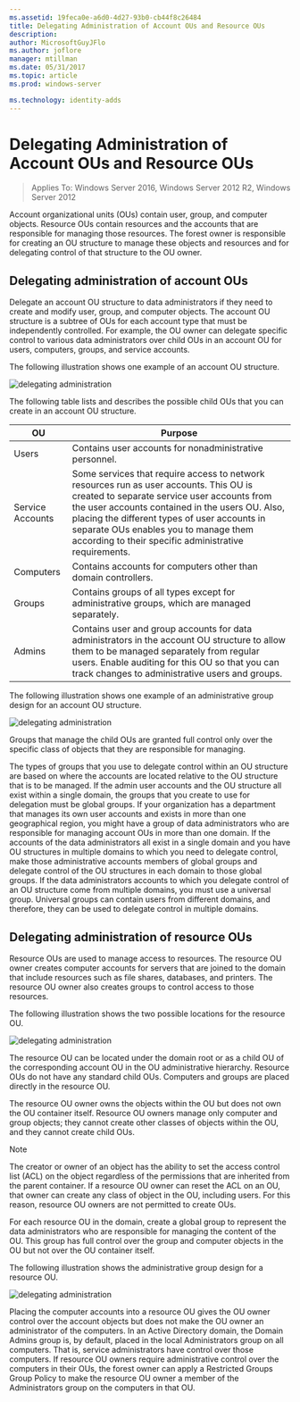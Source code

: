 ```yaml
---
ms.assetid: 19feca0e-a6d0-4d27-93b0-cb44f8c26484
title: Delegating Administration of Account OUs and Resource OUs
description:
author: MicrosoftGuyJFlo
ms.author: joflore
manager: mtillman
ms.date: 05/31/2017
ms.topic: article
ms.prod: windows-server

ms.technology: identity-adds
---
```


# Delegating Administration of Account OUs and Resource OUs

>Applies To: Windows Server 2016, Windows Server 2012 R2, Windows Server 2012

Account organizational units (OUs) contain user, group, and computer objects. Resource OUs contain resources and the accounts that are responsible for managing those resources. The forest owner is responsible for creating an OU structure to manage these objects and resources and for delegating control of that structure to the OU owner.  
  
## Delegating administration of account OUs  
Delegate an account OU structure to data administrators if they need to create and modify user, group, and computer objects. The account OU structure is a subtree of OUs for each account type that must be independently controlled. For example, the OU owner can delegate specific control to various data administrators over child OUs in an account OU for users, computers, groups, and service accounts.  
  
The following illustration shows one example of an account OU structure.  
  
![delegating administration](media/Delegating-Administration-of-Account-OUs-and-Resource-OUs/66d38fbe-e8eb-42d7-abab-9526243bf6d9.gif)  
  
The following table lists and describes the possible child OUs that you can create in an account OU structure.  
  
|OU|Purpose|  
|------|-----------|  
|Users|Contains user accounts for nonadministrative personnel.|  
|Service Accounts|Some services that require access to network resources run as user accounts. This OU is created to separate service user accounts from the user accounts contained in the users OU. Also, placing the different types of user accounts in separate OUs enables you to manage them according to their specific administrative requirements.|  
|Computers|Contains accounts for computers other than domain controllers.|  
|Groups|Contains groups of all types except for administrative groups, which are managed separately.|  
|Admins|Contains user and group accounts for data administrators in the account OU structure to allow them to be managed separately from regular users. Enable auditing for this OU so that you can track changes to administrative users and groups.|  
  
The following illustration shows one example of an administrative group design for an account OU structure.  
  
![delegating administration](media/Delegating-Administration-of-Account-OUs-and-Resource-OUs/be2cd2d2-6956-429c-a53a-369e6fe40b2b.gif)  
  
Groups that manage the child OUs are granted full control only over the specific class of objects that they are responsible for managing.  
  
The types of groups that you use to delegate control within an OU structure are based on where the accounts are located relative to the OU structure that is to be managed. If the admin user accounts and the OU structure all exist within a single domain, the groups that you create to use for delegation must be global groups. If your organization has a department that manages its own user accounts and exists in more than one geographical region, you might have a group of data administrators who are responsible for managing account OUs in more than one domain. If the accounts of the data administrators all exist in a single domain and you have OU structures in multiple domains to which you need to delegate control, make those administrative accounts members of global groups and delegate control of the OU structures in each domain to those global groups. If the data administrators accounts to which you delegate control of an OU structure come from multiple domains, you must use a universal group. Universal groups can contain users from different domains, and therefore, they can be used to delegate control in multiple domains.  
  
## Delegating administration of resource OUs  
Resource OUs are used to manage access to resources. The resource OU owner creates computer accounts for servers that are joined to the domain that include resources such as file shares, databases, and printers. The resource OU owner also creates groups to control access to those resources.  
  
The following illustration shows the two possible locations for the resource OU.  
  
![delegating administration](media/Delegating-Administration-of-Account-OUs-and-Resource-OUs/6667a5ce-34d6-48a9-9974-b823ba70e2af.gif)  
  
The resource OU can be located under the domain root or as a child OU of the corresponding account OU in the OU administrative hierarchy. Resource OUs do not have any standard child OUs. Computers and groups are placed directly in the resource OU.  
  
The resource OU owner owns the objects within the OU but does not own the OU container itself. Resource OU owners manage only computer and group objects; they cannot create other classes of objects within the OU, and they cannot create child OUs.  
  
> [!NOTE]  
> The creator or owner of an object has the ability to set the access control list (ACL) on the object regardless of the permissions that are inherited from the parent container. If a resource OU owner can reset the ACL on an OU, that owner can create any class of object in the OU, including users. For this reason, resource OU owners are not permitted to create OUs.  
  
For each resource OU in the domain, create a global group to represent the data administrators who are responsible for managing the content of the OU. This group has full control over the group and computer objects in the OU but not over the OU container itself.  
  
The following illustration shows the administrative group design for a resource OU.  
  
![delegating administration](media/Delegating-Administration-of-Account-OUs-and-Resource-OUs/8a3f7714-a3bf-43f7-b999-6070543248b0.gif)  
  
Placing the computer accounts into a resource OU gives the OU owner control over the account objects but does not make the OU owner an administrator of the computers. In an Active Directory domain, the Domain Admins group is, by default, placed in the local Administrators group on all computers. That is, service administrators have control over those computers. If resource OU owners require administrative control over the computers in their OUs, the forest owner can apply a Restricted Groups Group Policy to make the resource OU owner a member of the Administrators group on the computers in that OU.  
  



